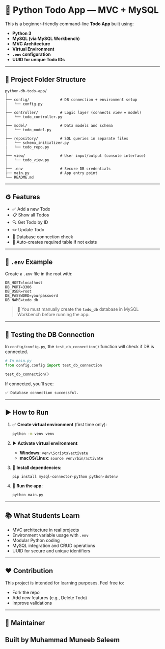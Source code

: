 # 📝 Python Todo App — MVC + MySQL

This is a beginner-friendly command-line **Todo App** built using:
- **Python 3**
- **MySQL (via MySQL Workbench)**
- **MVC Architecture**
- **Virtual Environment**
- **`.env` configuration**
- **UUID for unique Todo IDs**

---

## 📁 Project Folder Structure

```
python-db-todo-app/
│
├── config/              # DB connection + environment setup
│   └── config.py
│
├── controller/          # Logic layer (connects view ↔ model)
│   └── todo_controller.py
│
├── model/               # Data models and schema
│   └── todo_model.py
│
├── repository/          # SQL queries in separate files
│   └── schema_initializer.py
|   └── todo_repo.py
│
├── view/                # User input/output (console interface)
│   └── todo_view.py
│
├── .env                 # Secure DB credentials
├── main.py              # App entry point
└── README.md
```

---

## ⚙️ Features

- ✅ Add a new Todo
- 📋 Show all Todos
- 🔍 Get Todo by ID
- ✏️ Update Todo
- 🧪 Database connection check
- 💾 Auto-creates required table if not exists

---

## 🔐 `.env` Example

Create a `.env` file in the root with:

```
DB_HOST=localhost
DB_PORT=3306
DB_USER=root
DB_PASSWORD=yourpassword
DB_NAME=todo_db
```

> 🛑 You must manually create the **`todo_db`** database in MySQL Workbench before running the app.

---

## 🧪 Testing the DB Connection

In `config/config.py`, the `test_db_connection()` function will check if DB is connected.

```python
# In main.py
from config.config import test_db_connection

test_db_connection()
```

If connected, you’ll see:
```
✅ Database connection successful.
```

---

## ▶️ How to Run

1. ✅ **Create virtual environment** (first time only):

   ```bash
   python -m venv venv
   ```

2. ▶️ **Activate virtual environment**:

   - **Windows**: `venv\Scripts\activate`
   - **macOS/Linux**: `source venv/bin/activate`

3. 🧩 **Install dependencies**:

   ```bash
   pip install mysql-connector-python python-dotenv
   ```

4. 🚀 **Run the app**:

   ```bash
   python main.py
   ```

---

## 📚 What Students Learn

- MVC architecture in real projects
- Environment variable usage with `.env`
- Modular Python coding
- MySQL integration and CRUD operations
- UUID for secure and unique identifiers

---

## ❤️ Contribution

This project is intended for learning purposes. Feel free to:
- Fork the repo
- Add new features (e.g., Delete Todo)
- Improve validations

---

## 📸 Maintainer

Built by **Muhammad Muneeb Saleem** 
---
